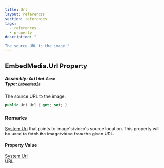 ```yaml
---
title: Url
layout: references
section: references
tags:
  - references
  - property
description: "

The source URL to the image."
---
```


## EmbedMedia.Url Property
##### **Assembly:** `Guilded.Base`<br/>**Type:** [`EmbedMedia`](EmbedMedia 'Guilded.Base.Embeds.EmbedMedia')

The source URL to the image.

```csharp
public Uri Url { get; set; }
```

### Remarks
  
[System.Uri](https://docs.microsoft.com/en-us/dotnet/api/System.Uri 'System.Uri') that points to image's/video's source location. This property will be used to fetch the image/video from the given URL.

#### Property Value
[System.Uri](https://docs.microsoft.com/en-us/dotnet/api/System.Uri 'System.Uri')  
URL